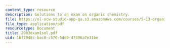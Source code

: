 ```yaml
---
content_type: resource
description: Solutions to an exam on organic chemistry.
file: https://ol-ocw-studio-app-qa.s3.amazonaws.com/courses/5-13-organic-chemistry-ii-fall-2003/1bf7048cbac0c5705dd947496a7e31be_2003exam1sol.pdf
file_type: application/pdf
resourcetype: Document
title: 2003exam1sol.pdf
uid: 1bf7048c-bac0-c570-5dd9-47496a7e31be
---
```

